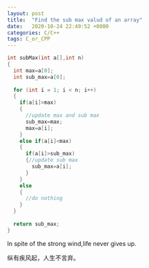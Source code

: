 ```yaml
---
layout: post
title:  "Find the sub max valud of an array"
date:   2020-10-24 22:49:52 +0800
categories: C/C++
tags: C_or_CPP
---
```

```c++
int subMax(int a[],int n)
{
  int max=a[0];
  int sub_max=a[0];
 
  for (int i = 1; i < n; i++)
  {
    if(a[i]>max)
    {
      //update max and sub max
      sub_max=max;
      max=a[i];
    }
    else if(a[i]<max)
    {
      if(a[i]>sub_max)
      {//update sub max
        sub_max=a[i];
      }
    }
    else
    {
      //do nothing
    }
  }
 
  return sub_max;
}
```

In spite of the strong wind,life never gives up.

纵有疾风起，人生不言弃。